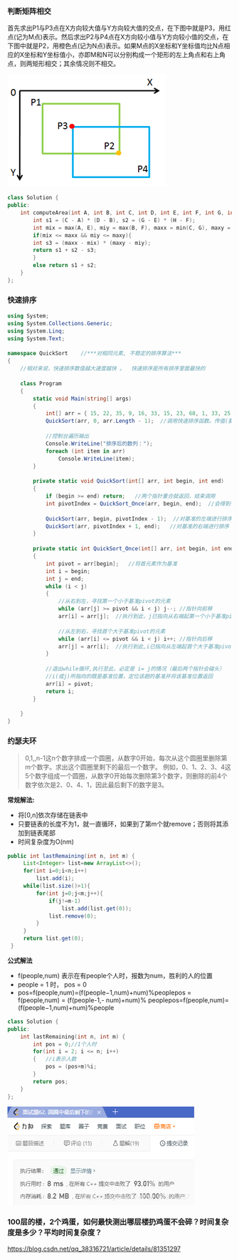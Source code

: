 ### 判断矩阵相交
首先求出P1与P3点在X方向较大值与Y方向较大值的交点，在下图中就是P3，用红点(记为M点)表示。然后求出P2与P4点在X方向较小值与Y方向较小值的交点，在下图中就是P2，用橙色点(记为N点)表示。如果M点的X坐标和Y坐标值均比N点相应的X坐标和Y坐标值小，亦即M和N可以分别构成一个矩形的左上角点和右上角点，则两矩形相交；其余情况则不相交。

![ef33c3939742d780a9eef2569a11436a.png](img/4878_1.png)

``` C++
class Solution {
public:
    int computeArea(int A, int B, int C, int D, int E, int F, int G, int H) {
        int s1 = (C - A) * (D - B), s2 = (G - E) * (H - F);
        int mix = max(A, E), miy = max(B, F), maxx = min(C, G), maxy = min(D, H);
        if(mix <= maxx && miy <= maxy){
        int s3 = (maxx - mix) * (maxy - miy);
        return s1 + s2 - s3;
        }
        else return s1 + s2;
    }
};
```

### 快速排序
``` C#
using System;
using System.Collections.Generic;
using System.Linq;
using System.Text;

namespace QuickSort    //***对相同元素, 不稳定的排序算法***
{
    //相对来说，快速排序数值越大速度越快 。  快速排序是所有排序里面最快的

    class Program
    {
        static void Main(string[] args)
        {
            int[] arr = { 15, 22, 35, 9, 16, 33, 15, 23, 68, 1, 33, 25, 14 }; //待排序数组
            QuickSort(arr, 0, arr.Length - 1);  //调用快速排序函数。传值(要排序数组，基准值位置，数组长度)

            //控制台遍历输出
            Console.WriteLine("排序后的数列：");
            foreach (int item in arr)
                Console.WriteLine(item);
        }

        private static void QuickSort(int[] arr, int begin, int end)
        {
            if (begin >= end) return;   //两个指针重合就返回，结束调用
            int pivotIndex = QuickSort_Once(arr, begin, end);  //会得到一个基准值下标

            QuickSort(arr, begin, pivotIndex - 1);  //对基准的左端进行排序  递归
            QuickSort(arr, pivotIndex + 1, end);   //对基准的右端进行排序  递归
        }

        private static int QuickSort_Once(int[] arr, int begin, int end)
        {
            int pivot = arr[begin];   //将首元素作为基准
            int i = begin;
            int j = end;
            while (i < j)
            {
                //从右到左，寻找第一个小于基准pivot的元素
                while (arr[j] >= pivot && i < j) j--; //指针向前移
                arr[i] = arr[j];  //执行到此，j已指向从右端起第一个小于基准pivot的元素，执行替换

                //从左到右，寻找首个大于基准pivot的元素
                while (arr[i] <= pivot && i < j) i++; //指针向后移
                arr[j] = arr[i];  //执行到此,i已指向从左端起首个大于基准pivot的元素，执行替换
            }

            //退出while循环,执行至此，必定是 i= j的情况（最后两个指针会碰头）
            //i(或j)所指向的既是基准位置，定位该趟的基准并将该基准位置返回
            arr[i] = pivot;
            return i;
        }

    }
}
```

### 约瑟夫环
>0,1,,n-1这n个数字排成一个圆圈，从数字0开始，每次从这个圆圈里删除第m个数字。求出这个圆圈里剩下的最后一个数字。
例如，0、1、2、3、4这5个数字组成一个圆圈，从数字0开始每次删除第3个数字，则删除的前4个数字依次是2、0、4、1，因此最后剩下的数字是3。

**常规解法:**
- 将[0,n]依次存储在链表中
- 只要链表的长度不为1，就一直循环，如果到了第m个就remove；否则将其添加到链表尾部
- 时间复杂度为O(nm)
``` java
public int lastRemaining(int n, int m) {
     List<Integer> list=new ArrayList<>();
     for(int i=0;i<n;i++)
         list.add(i);
     while(list.size()>1){
         for(int j=0;j<m;j++){
             if(j!=m-1)
                 list.add(list.get(0));
             list.remove(0);
         }
     }
     return list.get(0);
 }
```

**公式解法**
- f(people,num) 表示在有people个人时，报数为num，胜利的人的位置
- people = 1 时， pos = 0
- pos=f(people,num)=(f(people−1,num)+num)%peoplepos = f(people,num) = (f(people-1,- num)+num)\% peoplepos=f(people,num)=(f(people−1,num)+num)%people
``` c++
class Solution {
public:
    int lastRemaining(int n, int m) {
        int pos = 0;//1个人时
        for(int i = 2; i <= n; i++)
        {	//i表示人数
        	pos = (pos+m)%i;
        }
        return pos;
    }
};
```
![](img/20200222165849637.png)


### 100层的楼，2个鸡蛋，如何最快测出哪层楼扔鸡蛋不会碎？时间复杂度是多少？平均时间复杂度？
https://blog.csdn.net/qq_38316721/article/details/81351297